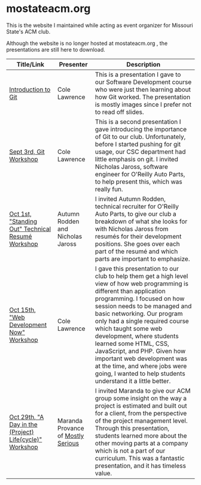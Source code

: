 # mostateacm.org

This is the website I maintained while acting as event organizer for Missouri State's ACM club.

Although the website is no longer hosted at mostateacm.org , the presentations are still here to download.

|Title/Link|Presenter|Description|
|-----|-----|-----|
|[Introduction to Git](./presentations/450-git.pdf)|Cole Lawrence|This is a presentation I gave to our Software Development course who were just then learning about how Git worked. The presentation is mostly images since I prefer not to read off slides.|
|[Sept 3rd, Git Workshop](./presentations/mostateacm-workshop-2015-09-03.pdf)|Cole Lawrence|This is a second presentation I gave introducing the importance of Git to our club. Unfortunately, before I started pushing for git usage, our CSC department had little emphasis on git. I invited Nicholas Jaross, software engineer for O'Reilly Auto Parts, to help present this, which was really fun.|
|[Oct 1st, "Standing Out" Technical Resumé Workshop](./presentations/mostateacm-workshop-2015-10-01.pdf)|Autumn Rodden and Nicholas Jaross|I invited Autumn Rodden, technical recruiter for O'Reilly Auto Parts, to give our club a breakdown of what she looks for with Nicholas Jaross from resumés for their development positions. She goes over each part of the resumé and which parts are important to emphasize.|
|[Oct 15th, "Web Development Now" Workshop](./presentations/mostateacm-workshop-2015-10-15.pdf)|Cole Lawrence|I gave this presentation to our club to help them get a high level view of how web programming is different than application programming. I focused on how session needs to be managed and basic networking. Our program only had a single required course which taught some web development, where students learned some HTML, CSS, JavaScript, and PHP. Given how important web development was at the time, and where jobs were going, I wanted to help students understand it a little better.|
|[Oct 29th, "A Day in the (Project) Life(cycle)" Workshop](./presentations/mostateacm-workshop-2015-10-29.pdf)|Maranda Provance of [Mostly Serious](https://mostlyserious.io)|I invited Maranda to give our ACM group some insight on the way a project is estimated and built out for a client, from the perspective of the project management level. Through this presentation, students learned more about the other moving parts at a company which is not a part of our curriculum. This was a fantastic presentation, and it has timeless value.|
